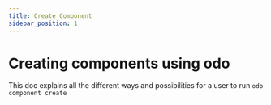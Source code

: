 ```yaml
---
title: Create Component
sidebar_position: 1
---
```

# Creating components using odo
This doc explains all the different ways and possibilities for a user to run `odo component create`
